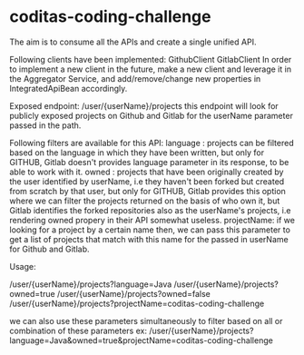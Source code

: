 # coditas-coding-challenge
The aim is to consume all the APIs and create a single unified API.

Following clients have been implemented: 
GithubClient
GitlabClient
In order to implement a new client in the future, make a new client and leverage it in the Aggregator Service, and add/remove/change new properties in 
IntegratedApiBean accordingly.

Exposed endpoint: /user/{userName}/projects
this endpoint will look for publicly exposed projects on Github and Gitlab for the userName parameter passed in the path.

Following filters are available for this API:
language : projects can be filtered based on the language in which they have been written, but only for GITHUB, Gitlab doesn't provides language parameter in its response, to be able to work with it.
owned : projects that have been originally created by the user identified by userName, i.e they haven't been forked but created from scratch by that user, but only for GITHUB, Gitlab provides this option where we can filter the projects returned on the basis of who own it, but Gitlab identifies the forked repositories also as the userName's projects, i.e rendering owned propery in their API somewhat useless. 
projectName: if we looking for a project by a certain name then, we can pass this parameter to get a list of projects that match with this name for the passed in userName for Github and Gitlab. 

Usage:

/user/{userName}/projects?language=Java
/user/{userName}/projects?owned=true
/user/{userName}/projects?owned=false
/user/{userName}/projects?projectName=coditas-coding-challenge

we can also use these parameters simultaneously to filter based on all or combination of these parameters
ex:
/user/{userName}/projects?language=Java&owned=true&projectName=coditas-coding-challenge



